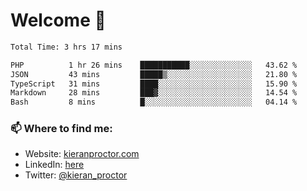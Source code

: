 # Welcome 🦘

<!--START_SECTION:waka-->

```txt
Total Time: 3 hrs 17 mins

PHP          1 hr 26 mins    ███████████░░░░░░░░░░░░░░   43.62 %
JSON         43 mins         █████▒░░░░░░░░░░░░░░░░░░░   21.80 %
TypeScript   31 mins         ████░░░░░░░░░░░░░░░░░░░░░   15.90 %
Markdown     28 mins         ███▓░░░░░░░░░░░░░░░░░░░░░   14.54 %
Bash         8 mins          █░░░░░░░░░░░░░░░░░░░░░░░░   04.14 %
```

<!--END_SECTION:waka-->

### 📫 Where to find me:

-   Website: [kieranproctor.com](https://kieranproctor.com/)
-   LinkedIn: [here](https://www.linkedin.com/in/kieran-proctor-086b5a159/)
-   Twitter: [@kieran_proctor](https://twitter.com/kieran_proctor)
